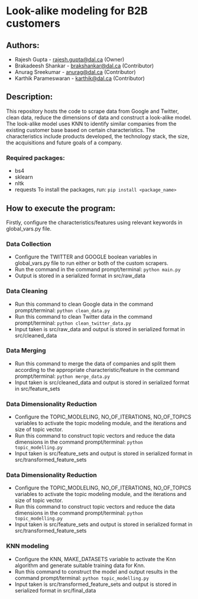# Look-alike modeling for B2B customers #

## Authors: ##
* Rajesh Gupta - rajesh.gupta@dal.ca (Owner)
* Brakadeesh Shankar - brakshankar@dal.ca (Contributor)
* Anurag Sreekumar - anurag@dal.ca (Contributor)
* Karthik Parameswaran - karthik@dal.ca (Contributor)

## Description: ##
This repository hosts the code to scrape data from Google and Twitter, clean data, reduce the dimensions of data and construct a look-alike model. The look-alike model uses KNN to identify similar companies from the existing customer base based on certain characteristics. The characteristics include products developed, the technology stack, the size, the acquisitions and future goals of a company.

### Required packages: ###
* bs4
* sklearn
* nltk
* requests
To install the packages, run: ```pip install <package_name>```

## How to execute the program: ##
Firstly, configure the characteristics/features using relevant keywords in global_vars.py file.

### Data Collection ###
- Configure the TWITTER and GOOGLE boolean variables in global_vars.py file to run either or both of the custom scrapers.
- Run the command in the command prompt/terminal:  ```python main.py```
- Output is stored in a serialized format in src/raw_data

### Data Cleaning ###
- Run this command to clean Google data in the command prompt/terminal: ```python clean_data.py```
- Run this command to clean Twitter data in the command prompt/terminal: ```python clean_twitter_data.py```
- Input taken is src/raw_data and output is stored in serialized format in src/cleaned_data

### Data Merging ###
- Run this command to merge the data of companies and split them according to the appropriate characteristic/feature in the command prompt/terminal: ```python merge_data.py```
- Input taken is src/cleaned_data and output is stored in serialized format in src/feature_sets

### Data Dimensionality Reduction ###
- Configure the TOPIC_MODLELING, NO_OF_ITERATIONS, NO_OF_TOPICS variables to activate the topic modeling module, and the iterations and size of topic vector.
- Run this command to construct topic vectors and reduce the data dimensions in the command prompt/terminal: ```python topic_modelling.py```
- Input taken is src/feature_sets and output is stored in serialized format in src/transformed_feature_sets

### Data Dimensionality Reduction ###
- Configure the TOPIC_MODLELING, NO_OF_ITERATIONS, NO_OF_TOPICS variables to activate the topic modeling module, and the iterations and size of topic vector.
- Run this command to construct topic vectors and reduce the data dimensions in the command prompt/terminal: ```python topic_modelling.py```
- Input taken is src/feature_sets and output is stored in serialized format in src/transformed_feature_sets

### KNN modeling ###
- Configure the KNN, MAKE_DATASETS variable to activate the Knn algorithm and generate suitable training data for Knn.
- Run this command to construct the model and output results in the command prompt/terminal: ```python topic_modelling.py```
- Input taken is src/transformed_feature_sets and output is stored in serialized format in src/final_data
